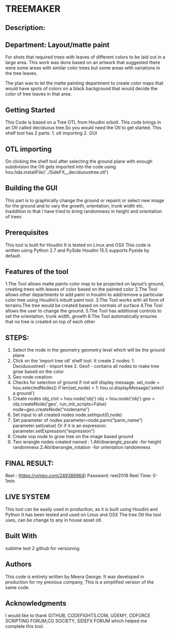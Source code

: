# TREEMAKER

## Description:

## Department: Layout/matte paint

For shots that required trees with leaves of different colors to be laid out in a large area. This work was done based on an artwork that suggested there were some areas with similar color trees but some areas with variations in the tree leaves.

The plan was to let the matte painting department to create color maps that would have spots of colors on a black background that would decide the color of tree leaves in that area.


## Getting Started
This Code is based on a Tree OTL from Houdini orbolt.
This code brings in an Otl called deciduous tree.So you would need the Otl to get started.
This shelf tool has 2 parts:
		1. otl importing
		2. GUI

## OTL importing
On clicking the shelf tool after selecting the ground plane with enough subdivision the Otl gets imported into the code using
hou.hda.installFile('../SideFX__deciduoustree.otl')

## Building the GUI
This part is to graphically change the ground or repaint or select new image for the ground and to vary the growth, orientation, trunk width etc.
Inaddition to that I have tried to bring randomness in height and orientation of trees

    
## Prerequisites
This tool is built for Houdini
It is tested on Linux and OSX
This code is written using Python 2.7 and PySide
Houdini 15.5 supports Pyside by default.



## Features of the tool

1.The Tool allows matte paints color map to be projected 
  on layout’s ground, creating trees with leaves of color based on the painted color
2.The Tool allows other departments to add paint in houdini to 
  add/remove a particular color tree using Houdini’s inbuilt paint tool.
3.The Tool works with all form of terrains.The tree would be created based on normals 
  of surface
4.The Tool allows the user to change the ground.
5.The Tool has additional controls to set the orientation, trunk width, growth
6.The Tool automatically ensures that no tree is created on top of each other

## STEPS:

1. Select the node in the geometry geometry level which will be the ground plane
2. Click on the ‘import tree otl’ shelf tool. It create 2 nodes: 
				1. Deciduoustree1 - import tree 
				2. Geo1 - contains all nodes to make tree grow based on the color 
3. Geo node creation:
4. Checks for selection of ground if not will display message.
		sel_node = hou.selectedNodes()
		if len(sel_node) < 1:
   			 hou.ui.displayMessage('select a ground')
5. Create nodes 
		obj_ctxt = hou.node('obj')
   		obj = hou.node('obj')
    		geo = obj.createNode('geo', run_init_scripts=False)
		node=geo.createNode(“nodename”)
6. Set input to all created nodes
		node.setInput(0,node)
7. Set parameter of nodes
		parameter=node.parm(“parm_name”)
		parameter.set(value)
	Or if it is an expression:
		parameter.setExpression(“expression”)
8. Create vop node to grow tree on the image based ground 
9. Two wrangle nodes created named :
				1.Attribwrangle_pscale -for height randomness
				2.Attribwrangle_rotation -for orientation randomness




## FINAL RESULT:

Reel : (https://vimeo.com/249388964)
Password: reel2018
Reel Time: 0-1min


## LIVE SYSTEM
This tool can be easily used in production, as it is built using Houdini and Python
It has been tested and used on Linux and OSX
The tree Otl the tool uses, can be change to any in house asset otl. 

## Built With
sublime text 2
github for versioning

## Authors
This code is entirely written by Meera George.
It was developed in production for my previous company,
This is a simplified version of the same code.

## Acknowledgments
I would like to thank
GITHUB, CODEFIGHTS.COM, UDEMY, ODFORCE SCRIPTING FORUM,CG SOCIETY,
SIDEFX FORUM which helped me complete this tool.


